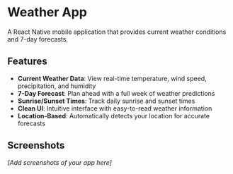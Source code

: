 # Weather App

A React Native mobile application that provides current weather conditions and 7-day forecasts.

## Features

- **Current Weather Data**: View real-time temperature, wind speed, precipitation, and humidity
- **7-Day Forecast**: Plan ahead with a full week of weather predictions
- **Sunrise/Sunset Times**: Track daily sunrise and sunset times
- **Clean UI**: Intuitive interface with easy-to-read weather information
- **Location-Based**: Automatically detects your location for accurate forecasts

## Screenshots

*[Add screenshots of your app here]*
